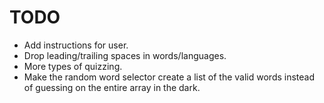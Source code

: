 # TODO

* Add instructions for user.
* Drop leading/trailing spaces in words/languages.
* More types of quizzing.
* Make the random word selector create a list of the valid words instead of guessing on the entire array in the dark.